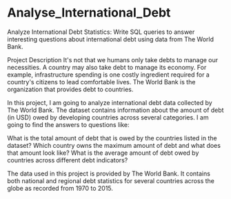 # Analyse_International_Debt
Analyze International Debt Statistics: Write SQL queries to answer interesting questions about international debt using data from The World Bank.

Project Description
It's not that we humans only take debts to manage our necessities. A country may also take debt to manage its economy. For example, infrastructure spending is one costly ingredient required for a country's citizens to lead comfortable lives. 
The World Bank is the organization that provides debt to countries.

In this project, I am going to analyze international debt data collected by The World Bank. 
The dataset contains information about the amount of debt (in USD) owed by developing countries across several categories. 
I am going to find the answers to questions like:

What is the total amount of debt that is owed by the countries listed in the dataset?
Which country owns the maximum amount of debt and what does that amount look like?
What is the average amount of debt owed by countries across different debt indicators?

The data used in this project is provided by The World Bank. 
It contains both national and regional debt statistics for several countries across the globe as recorded from 1970 to 2015.
